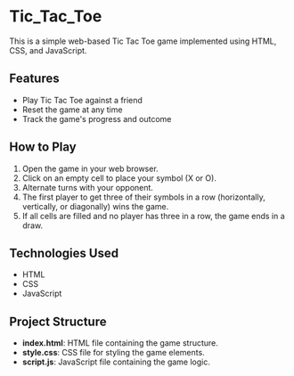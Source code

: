 # Tic_Tac_Toe

This is a simple web-based Tic Tac Toe game implemented using HTML, CSS, and JavaScript.

## Features

- Play Tic Tac Toe against a friend
- Reset the game at any time
- Track the game's progress and outcome

## How to Play

1. Open the game in your web browser.
2. Click on an empty cell to place your symbol (X or O).
3. Alternate turns with your opponent.
4. The first player to get three of their symbols in a row (horizontally, vertically, or diagonally) wins the game.
5. If all cells are filled and no player has three in a row, the game ends in a draw.

## Technologies Used

- HTML
- CSS
- JavaScript

## Project Structure

- **index.html**: HTML file containing the game structure.
- **style.css**: CSS file for styling the game elements.
- **script.js**: JavaScript file containing the game logic.
